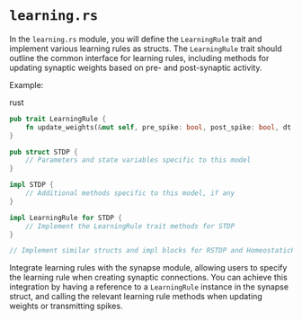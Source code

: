 # `learning.rs`

In the `learning.rs` module, you will define the `LearningRule` trait and implement various learning rules as structs. The `LearningRule` trait should outline the common interface for learning rules, including methods for updating synaptic weights based on pre- and post-synaptic activity.

Example:

rust

```rust
pub trait LearningRule {
    fn update_weights(&mut self, pre_spike: bool, post_spike: bool, dt: f64);
}

pub struct STDP {
    // Parameters and state variables specific to this model
}

impl STDP {
    // Additional methods specific to this model, if any
}

impl LearningRule for STDP {
    // Implement the LearningRule trait methods for STDP
}

// Implement similar structs and impl blocks for RSTDP and HomeostaticPlasticity models.
```

Integrate learning rules with the synapse module, allowing users to specify the learning rule when creating synaptic connections. You can achieve this integration by having a reference to a `LearningRule` instance in the synapse struct, and calling the relevant learning rule methods when updating weights or transmitting spikes.